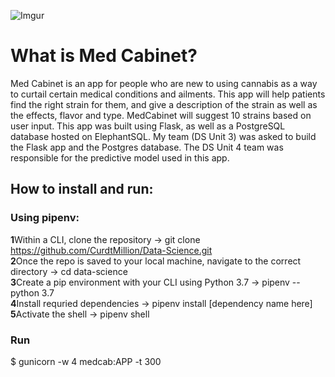 ![Imgur](https://i.imgur.com/Lp5ehld.png)
# What is Med Cabinet?

Med Cabinet is an app for people who are new to using cannabis as a way to curtail certain medical conditions
and ailments.  This app will help patients find the right strain for them, and give a description of the strain as well as 
the effects, flavor and type. MedCabinet will suggest 10 strains based on user input. This app was built using Flask, as well 
as a PostgreSQL database hosted on ElephantSQL. My team (DS Unit 3) was asked to build the Flask app and the Postgres database. 
The DS Unit 4 team was responsible for the predictive model used in this app.

## How to install and run:

### Using pipenv:
**1**Within a CLI, clone the repository -> git clone https://github.com/CurdtMillion/Data-Science.git<br> 
**2**Once the repo is saved to your local machine, navigate to the correct directory -> cd data-science<br>
**3**Create a pip environment with your CLI using Python 3.7 -> pipenv --python 3.7<br> 
**4**Install requried dependencies -> pipenv install [dependency name here]<br> 
**5**Activate the shell -> pipenv shell

### Run
$ gunicorn -w 4 medcab:APP -t 300
